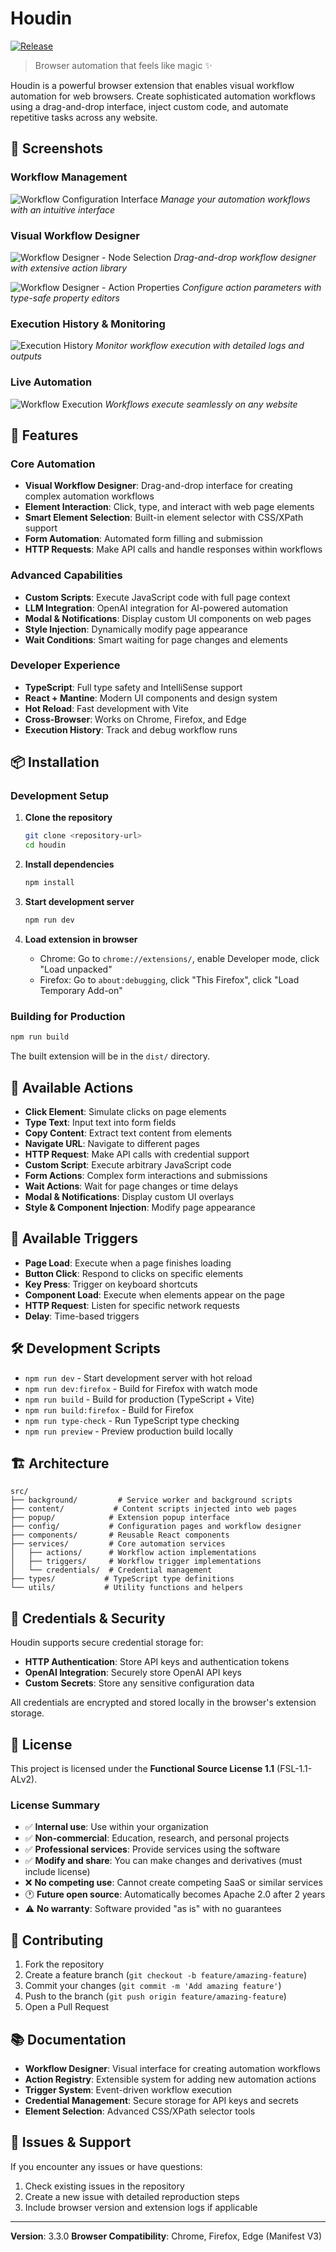 # Houdin

[![Release](https://github.com/afonsocraposo/houdin/actions/workflows/release.yml/badge.svg)](https://github.com/afonsocraposo/houdin/actions/workflows/release.yml)

> Browser automation that feels like magic ✨

Houdin is a powerful browser extension that enables visual workflow automation for web browsers. Create sophisticated automation workflows using a drag-and-drop interface, inject custom code, and automate repetitive tasks across any website.

## 📸 Screenshots

### Workflow Management

![Workflow Configuration Interface](screenshots/1-config-interface-workflows.png)
_Manage your automation workflows with an intuitive interface_

### Visual Workflow Designer

![Workflow Designer - Node Selection](screenshots/2a-workflow-designer-drawer.png)
_Drag-and-drop workflow designer with extensive action library_

![Workflow Designer - Action Properties](screenshots/2b-workflow-designer-properties.png)
_Configure action parameters with type-safe property editors_

### Execution History & Monitoring

![Execution History](screenshots/3-history-execution-output.png)
_Monitor workflow execution with detailed logs and outputs_

### Live Automation

![Workflow Execution](screenshots/4-workflow-execution-example.png)
_Workflows execute seamlessly on any website_

## 🚀 Features

### Core Automation

- **Visual Workflow Designer**: Drag-and-drop interface for creating complex automation workflows
- **Element Interaction**: Click, type, and interact with web page elements
- **Smart Element Selection**: Built-in element selector with CSS/XPath support
- **Form Automation**: Automated form filling and submission
- **HTTP Requests**: Make API calls and handle responses within workflows

### Advanced Capabilities

- **Custom Scripts**: Execute JavaScript code with full page context
- **LLM Integration**: OpenAI integration for AI-powered automation
- **Modal & Notifications**: Display custom UI components on web pages
- **Style Injection**: Dynamically modify page appearance
- **Wait Conditions**: Smart waiting for page changes and elements

### Developer Experience

- **TypeScript**: Full type safety and IntelliSense support
- **React + Mantine**: Modern UI components and design system
- **Hot Reload**: Fast development with Vite
- **Cross-Browser**: Works on Chrome, Firefox, and Edge
- **Execution History**: Track and debug workflow runs

## 📦 Installation

### Development Setup

1. **Clone the repository**

   ```bash
   git clone <repository-url>
   cd houdin
   ```

2. **Install dependencies**

   ```bash
   npm install
   ```

3. **Start development server**

   ```bash
   npm run dev
   ```

4. **Load extension in browser**
   - Chrome: Go to `chrome://extensions/`, enable Developer mode, click "Load unpacked"
   - Firefox: Go to `about:debugging`, click "This Firefox", click "Load Temporary Add-on"

### Building for Production

```bash
npm run build
```

The built extension will be in the `dist/` directory.

## 🎯 Available Actions

- **Click Element**: Simulate clicks on page elements
- **Type Text**: Input text into form fields
- **Copy Content**: Extract text content from elements
- **Navigate URL**: Navigate to different pages
- **HTTP Request**: Make API calls with credential support
- **Custom Script**: Execute arbitrary JavaScript code
- **Form Actions**: Complex form interactions and submissions
- **Wait Actions**: Wait for page changes or time delays
- **Modal & Notifications**: Display custom UI overlays
- **Style & Component Injection**: Modify page appearance

## 🔧 Available Triggers

- **Page Load**: Execute when a page finishes loading
- **Button Click**: Respond to clicks on specific elements
- **Key Press**: Trigger on keyboard shortcuts
- **Component Load**: Execute when elements appear on the page
- **HTTP Request**: Listen for specific network requests
- **Delay**: Time-based triggers

## 🛠 Development Scripts

- `npm run dev` - Start development server with hot reload
- `npm run dev:firefox` - Build for Firefox with watch mode
- `npm run build` - Build for production (TypeScript + Vite)
- `npm run build:firefox` - Build for Firefox
- `npm run type-check` - Run TypeScript type checking
- `npm run preview` - Preview production build locally

## 🏗 Architecture

```
src/
├── background/         # Service worker and background scripts
├── content/           # Content scripts injected into web pages
├── popup/            # Extension popup interface
├── config/           # Configuration pages and workflow designer
├── components/       # Reusable React components
├── services/         # Core automation services
│   ├── actions/      # Workflow action implementations
│   ├── triggers/     # Workflow trigger implementations
│   └── credentials/  # Credential management
├── types/           # TypeScript type definitions
└── utils/           # Utility functions and helpers
```

## 🔑 Credentials & Security

Houdin supports secure credential storage for:

- **HTTP Authentication**: Store API keys and authentication tokens
- **OpenAI Integration**: Securely store OpenAI API keys
- **Custom Secrets**: Store any sensitive configuration data

All credentials are encrypted and stored locally in the browser's extension storage.

## 📝 License

This project is licensed under the **Functional Source License 1.1** (FSL-1.1-ALv2).

### License Summary

- ✅ **Internal use**: Use within your organization
- ✅ **Non-commercial**: Education, research, and personal projects
- ✅ **Professional services**: Provide services using the software
- ✅ **Modify and share**: You can make changes and derivatives (must include license)
- ❌ **No competing use**: Cannot create competing SaaS or similar services
- 🕐 **Future open source**: Automatically becomes Apache 2.0 after 2 years
- ⚠️ **No warranty**: Software provided "as is" with no guarantees

## 🤝 Contributing

1. Fork the repository
2. Create a feature branch (`git checkout -b feature/amazing-feature`)
3. Commit your changes (`git commit -m 'Add amazing feature'`)
4. Push to the branch (`git push origin feature/amazing-feature`)
5. Open a Pull Request

## 📚 Documentation

- **Workflow Designer**: Visual interface for creating automation workflows
- **Action Registry**: Extensible system for adding new automation actions
- **Trigger System**: Event-driven workflow execution
- **Credential Management**: Secure storage for API keys and secrets
- **Element Selection**: Advanced CSS/XPath selector tools

## 🐛 Issues & Support

If you encounter any issues or have questions:

1. Check existing issues in the repository
2. Create a new issue with detailed reproduction steps
3. Include browser version and extension logs if applicable

---

**Version**: 3.3.0
**Browser Compatibility**: Chrome, Firefox, Edge (Manifest V3)

